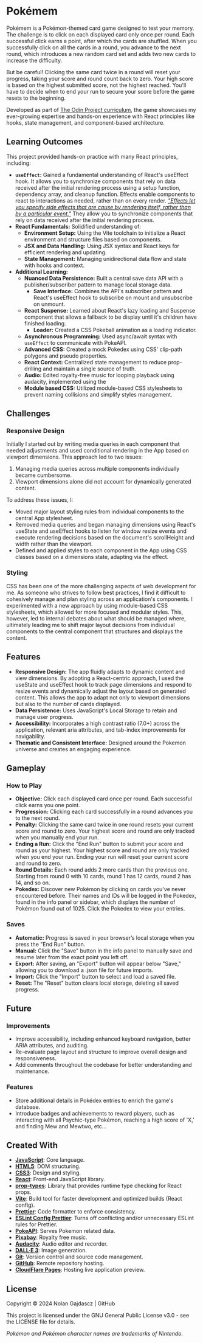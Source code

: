 # Pokémem

Pokémem is a Pokémon-themed card game designed to test your memory. The challenge is to click on each displayed card only once per round. Each successful click earns a point, after which the cards are shuffled. When you successfully click on all the cards in a round, you advance to the next round, which introduces a new random card set and adds two new cards to increase the difficulty.

But be careful! Clicking the same card twice in a round will reset your progress, taking your score and round count back to zero. Your high score is based on the highest submitted score, not the highest reached. You'll have to decide when to end your run to secure your score before the game resets to the beginning.

Developed as part of [The Odin Project curriculum](https://www.theodinproject.com/lessons/node-path-react-new-memory-card), the game showcases my ever-growing expertise and hands-on experience with React principles like hooks, state management, and component-based architecture.

## Learning Outcomes

This project provided hands-on practice with many React principles, including:

- **`useEffect`:** Gained a fundamental understanding of React's useEffect hook. It allows you to synchronize components that rely on data received after the initial rendering process using a setup function, dependency array, and cleanup function. Effects enable components to react to interactions as needed, rather than on every render. [_"Effects let you specify side effects that are cause by rendering itself, rather than by a particular event."_](https://react.dev/learn/synchronizing-with-effects#what-are-effects-and-how-are-they-different-from-events) They allow you to synchronize components that rely on data received after the initial rendering process.
- **React Fundamentals:** Solidified understanding of:
  - **Environment Setup:** Using the Vite toolchain to initialize a React environment and structure files based on components.
  - **JSX and Data Handling:** Using JSX syntax and React keys for efficient rendering and updating.
  - **State Management:** Managing unidirectional data flow and state with hooks and context.
- **Additional Learning:**
  - **Nuanced Data Persistence:** Built a central save data API with a publisher/subscriber pattern to manage local storage data.
    - **Save Interface:** Combines the API's subscriber pattern and React's useEffect hook to subscribe on mount and unsubscribe on unmount.
  - **React Suspense:** Learned about React's lazy loading and Suspense component that allows a fallback to be display until it's children have finished loading.
    - **Loader:** Created a CSS Pokeball animation as a loading indicator.
  - **Asynchronous Programming:** Used async/await syntax with `useEffect` to communicate with PokeAPI.
  - **Advanced CSS:** Created a mock Pokedex using CSS' clip-path polygons and pseudo properties.
  - **React Context:** Centralized state management to reduce prop-drilling and maintain a single source of truth.
  - **Audio:** Edited royalty-free music for looping playback using audacity, implemented using the <audio> element and managed with React state.
  - **Module based CSS:** Utilized module-based CSS stylesheets to prevent naming collisions and simplify styles management.

## Challenges

### Responsive Design

Initially I started out by writing media queries in each component that needed adjustments and used conditional rendering in the App based on viewport dimensions. This approach led to two issues:

1. Managing media queries across multiple components individually became cumbersome.
2. Viewport dimensions alone did not account for dynamically generated content.

To address these issues, I:

- Moved major layout styling rules from individual components to the central App stylesheet.
- Removed media queries and began managing dimensions using React's useState and useEffect hooks to listen for window resize events and execute rendering decisions based on the document's scrollHeight and width rather than the viewport.
- Defined and applied styles to each component in the App using CSS classes based on a dimensions state, adapting via the effect.

### Styling

CSS has been one of the more challenging aspects of web development for me. As someone who strives to follow best practices, I find it difficult to cohesively manage and plan styling across an application's components. I experimented with a new approach by using module-based CSS stylesheets, which allowed for more focused and modular styles. This, however, led to internal debates about what should be managed where, ultimately leading me to shift major layout decisions from individual components to the central component that structures and displays the content.

## Features

- **Responsive Design:** The app fluidly adapts to dynamic content and view dimensions. By adopting a React-centric approach, I used the useState and useEffect hook to track page dimensions and respond to resize events and dynamically adjust the layout based on generated content. This allows the app to adapt not only to viewport dimensions but also to the number of cards displayed.
- **Data Persistence:** Uses JavaScript's Local Storage to retain and manage user progress.
- **Accessibility:** Incorporates a high contrast ratio (7.0+) across the application, relevant aria attributes, and tab-index improvements for navigability.
- **Thematic and Consistent Interface:** Designed around the Pokemon universe and creates an engaging experience.

## Gameplay

### How to Play

- **Objective:** Click each displayed card once per round. Each successful click earns you one point.
- **Progression:** Clicking each card successfully in a round advances you to the next round.
- **Penalty:** Clicking the same card twice in one round resets your current score and round to zero. Your highest score and round are only tracked when you manually end your run.
- **Ending a Run:** Click the "End Run" button to submit your score and round as your highest. Your highest score and round are only tracked when you end your run. Ending your run will reset your current score and round to zero.
- **Round Details:** Each round adds 2 more cards than the previous one. Starting from round 0 with 10 cards, round 1 has 12 cards, round 2 has 14, and so on.
- **Pokedex:** Discover new Pokémon by clicking on cards you've never encountered before. Their names and IDs will be logged in the Pokedex, found in the info panel or sidebar, which displays the number of Pokémon found out of 1025. Click the Pokedex to view your entries.

### Saves

- **Automatic:** Progress is saved in your browser’s local storage when you press the "End Run" button.
- **Manual:** Click the "Save" button in the info panel to manually save and resume later from the exact point you left off.
- **Export:** After saving, an "Export" button will appear below "Save," allowing you to download a .json file for future imports.
- **Import:** Click the "Import" button to select and load a saved file.
- **Reset:** The "Reset" button clears local storage, deleting all saved progress.

## Future

### Improvements

- Improve accessibility, including enhanced keyboard navigation, better ARIA attributes, and auditing.
- Re-evaluate page layout and structure to improve overall design and responsiveness.
- Add comments throughout the codebase for better understanding and maintenance.

### Features

- Store additional details in Pokédex entries to enrich the game's database.
- Introduce badges and achievements to reward players, such as interacting with all Psychic-type Pokémon, reaching a high score of 'X,' and finding Mew and Mewtwo, etc...

## Created With

- [**JavaScript**](https://ecma-international.org/publications-and-standards/standards/): Core language.
- [**HTML5**](https://html.spec.whatwg.org/multipage/): DOM structuring.
- [**CSS3**](https://www.w3.org/Style/CSS/): Design and styling.
- [**React**](https://react.dev/): Front-end JavaScript library.
- [**prop-types**](https://github.com/facebook/prop-types): Library that provides runtime type checking for React props.
- [**Vite**](https://vitejs.dev/): Build tool for faster development and optimized builds (React config).
- [**Prettier**](https://prettier.io/): Code formatter to enforce consistency.
- [**ESLint Config Prettier**](https://github.com/prettier/eslint-config-prettier): Turns off conflicting and/or unnecessary ESLint rules for Prettier.
- [**PokeAPI**](https://pokeapi.co/): Serves Pokemon related data.
- [**Pixabay**](https://pixabay.com/music/video-games-8-bit-background-music-for-arcade-game-come-on-mario-164702/): Royalty free music.
- [**Audacity**](https://www.audacityteam.org/): Audio editor and recorder.
- [**DALL·E 3**](https://openai.com/index/dall-e-3): Image generation.
- [**Git**](https://git-scm.com/): Version control and source code management.
- [**GitHub**](https://github.com/): Remote repository hosting.
- [**CloudFlare Pages**](https://pages.cloudflare.com/): Hosting live application preview.

## License

Copyright © 2024 Nolan Gajdascz | GitHub

This project is licensed under the GNU General Public License v3.0 - see the LICENSE file for details.

_Pokémon and Pokémon character names are trademarks of Nintendo._
